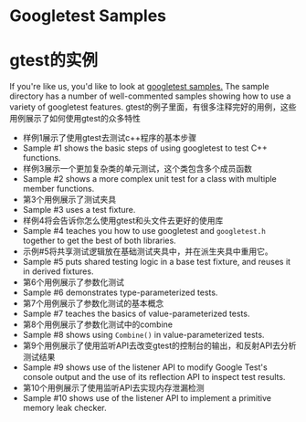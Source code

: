 # Googletest Samples
# gtest的实例

If you're like us, you'd like to look at
[googletest samples.](https://github.com/google/googletest/blob/main/googletest/samples)
The sample directory has a number of well-commented samples showing how to use a
variety of googletest features.
gtest的例子里面，有很多注释完好的用例，这些用例展示了如何使用gtest的众多特性

*  样例1展示了使用gtest去测试c++程序的基本步骤
*   Sample #1 shows the basic steps of using googletest to test C++ functions.
*   样例3展示一个更加复杂类的单元测试，这个类包含多个成员函数
*   Sample #2 shows a more complex unit test for a class with multiple member
    functions.
*   第3个用例展示了测试夹具
*   Sample #3 uses a test fixture.
*   样例4将会告诉你怎么使用gtest和头文件去更好的使用库
*   Sample #4 teaches you how to use googletest and `googletest.h` together to
    get the best of both libraries.
*   示例#5将共享测试逻辑放在基础测试夹具中，并在派生夹具中重用它。
*   Sample #5 puts shared testing logic in a base test fixture, and reuses it in
    derived fixtures.
*   第6个用例展示了参数化测试
*   Sample #6 demonstrates type-parameterized tests.
*   第7个用例展示了参数化测试的基本概念
*   Sample #7 teaches the basics of value-parameterized tests.
*   第8个用例展示了参数化测试中的combine
*   Sample #8 shows using `Combine()` in value-parameterized tests.
*   第9个用例展示了使用监听API去改变gtest的控制台的输出，和反射API去分析测试结果
*   Sample #9 shows use of the listener API to modify Google Test's console
    output and the use of its reflection API to inspect test results.
*   第10个用例展示了使用监听API去实现内存泄漏检测
*   Sample #10 shows use of the listener API to implement a primitive memory
    leak checker.
